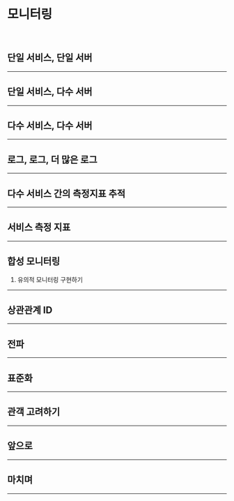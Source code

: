 모니터링
=====
<br />

## 단일 서비스, 단일 서버
*****

## 단일 서비스, 다수 서버
*****

## 다수 서비스, 다수 서버
*****

## 로그, 로그, 더 많은 로그
*****

## 다수 서비스 간의 측정지표 추적
*****

## 서비스 측정 지표
*****

## 합성 모니터링
1. 유의적 모니터링 구현하기
*****

## 상관관계 ID
*****

## 전파
*****

## 표준화
*****

## 관객 고려하기
*****

## 앞으로
*****

## 마치며
*****
